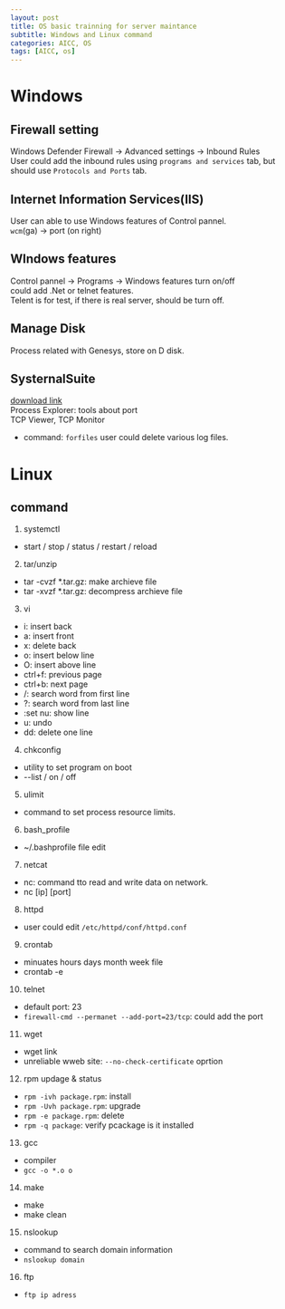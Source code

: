```yaml
---
layout: post
title: OS basic trainning for server maintance
subtitle: Windows and Linux command
categories: AICC, OS 
tags: [AICC, os]
---
```


# Windows
## Firewall setting
  
Windows Defender Firewall -> Advanced settings -> Inbound Rules  
User could add the inbound rules using `programs and services` tab, but should use `Protocols and Ports` tab.  
  
## Internet Information Services(IIS)
  
User can able to use Windows features of Control pannel.  
`wcm`(ga) -> port (on right)  
  
## WIndows features
  
Control pannel -> Programs -> Windows features turn on/off  
could add .Net or telnet features.  
Telent is for test, if there is real server, should be turn off.  
  
## Manage Disk
  
Process related with Genesys, store on D disk.  
  
## SysternalSuite
  
[download link](https://www.learn.microsoft.com/en-us/sysinternals/downloads/sysinternals-suite)  
Process Explorer: tools about port  
TCP Viewer, TCP Monitor  
  
* command: `forfiles` user could delete various log files.  
  
# Linux
## command
1. systemctl  
* start / stop / status / restart / reload  
2. tar/unzip  
* tar -cvzf *.tar.gz: make archieve file  
* tar -xvzf *.tar.gz: decompress archieve file  
3. vi  
* i: insert back  
* a: insert front  
* x: delete back  
* o: insert below line  
* O: insert above line  
* ctrl+f: previous page  
* ctrl+b: next page  
* /: search word from first line  
* ?: search word from last line  
* :set nu: show line  
* u: undo  
* dd: delete one line  
4. chkconfig  
* utility to set program on boot  
* --list / on / off  
5. ulimit  
* command to set process resource limits.  
6. bash_profile  
* ~/.bashprofile file edit  
7. netcat  
* nc: command tto read and write data on network.  
* nc [ip] [port]  
8. httpd  
* user could edit `/etc/httpd/conf/httpd.conf`  
9. crontab  
* minuates hours days month week file  
* crontab -e  
10. telnet  
* default port: 23  
* `firewall-cmd --permanet --add-port=23/tcp`: could add the port  
11. wget  
* wget link  
* unreliable wweb site: `--no-check-certificate` oprtion  
12. rpm updage & status  
* `rpm -ivh package.rpm`: install  
* `rpm -Uvh package.rpm`: upgrade  
* `rpm -e package.rpm`: delete  
* `rpm -q package`: verify pcackage is it installed  
13. gcc  
* compiler  
* `gcc -o *.o o`  
14. make  
* make  
* make clean  
15. nslookup  
* command to search domain information  
* `nslookup domain`  
16. ftp  
* `ftp ip adress`  
